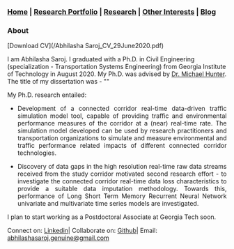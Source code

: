 ### [Home](README.md) | [Research Portfolio](/research.md) | [Research](research_projects.md) | [Other Interests](other_interests.md) | [Blog](blog.md) 
 
### About
[Download CV](/Abhilasha Saroj_CV_29June2020.pdf)

I am Abhilasha Saroj. I graduated with a Ph.D. in Civil Engineering (specialization - Transportation Systems Engineering) from Georgia Institute of Technology in August 2020. My Ph.D. was advised by [Dr. Michael Hunter](https://ce.gatech.edu/people/Faculty/811/overview). The title of my dissertation was - "" 

My Ph.D. research entailed: 

- <p style="text-align: justify;"> Development of a connected corridor real-time data-driven traffic simulation model tool, capable of providing traffic and environmental performance measures of the corridor at a (near) real-time rate. The simulation model developed can be used by research practitioners and transportation organizations to simulate and measure environmental and traffic performance related impacts of different connected corridor technologies.</p>

-  <p style="text-align: justify;"> Discovery of data gaps in the high resolution real-time raw data streams received from the study corridor motivated second research effort - to investigate the connected corridor real-time data loss characteristics to provide a suitable data imputation methodology. Towards this, performance of Long Short Term Memory Recurrent Neural Network univariate and multivariate time series models are investigated. </p>

I plan to start working as a Postdoctoral Associate at Georgia Tech soon.


Connect on: [Linkedin](https://www.linkedin.com/in/abhilasha-saroj-gatech/)| Collaborate on: [Github](https://github.com/abhilashasaroj)| Email: abhilashasaroj.genuine@gmail.com
